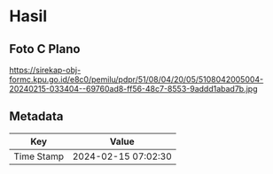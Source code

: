 # Hasil

## Foto C Plano

https://sirekap-obj-formc.kpu.go.id/e8c0/pemilu/pdpr/51/08/04/20/05/5108042005004-20240215-033404--69760ad8-ff56-48c7-8553-9addd1abad7b.jpg


## Metadata

| Key        | Value               |
| ---------- | ------------------- |
| Time Stamp | 2024-02-15 07:02:30 |



